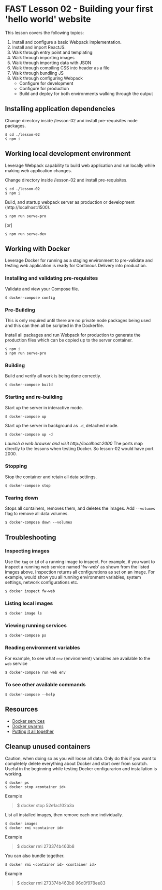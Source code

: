 
# FAST Lesson 02 - Building your first 'hello world' website
This lesson covers the following topics:
1. Install and configure a basic Webpack implementation.
2. Install and import ReactJS.
3. Walk through entry point and templating
4. Walk through importing images
5. Walk through importing data with JSON
6. Walk through compiling CSS into header as a file
7. Walk through bundling JS
8. Walk through configuring Webpack
    * Configure for development
    * Configure for production
    * Build and deploy for both environments walking through the output

## Installing application dependencies
Change directory inside /lesson-02 and install pre-requisites node packages.
```
$ cd ./lesson-02
$ npm i
```

## Working local development environment
Leverage Webpack capability to build web application and run locally while making web application changes.

Change directory inside /lesson-02 and install pre-requisites.
```
$ cd ./lesson-02
$ npm i
```

Build, and startup webpack server as production or development (http://localhost:1500).
```
$ npm run serve-pro
```
[or] 
```
$ npm run serve-dev
```

## Working with Docker
Leverage Docker for running as a staging environment to pre-validate and testing web application is ready for Continous Delivery into production.

### Installing and validating pre-requisites
Validate and view your Compose file.
```
$ docker-compose config
```

### Pre-Building
This is only required until there are no private node packages being used and this can then all be scripted in the Dockerfile.

Install all packages and run Webpack for production to generate the production files which can be copied up to the server container.
```
$ npm i
$ npm run serve-pro
```

### Building
Build and verify all work is being done correctly.
```
$ docker-compose build
```

### Starting and re-building
Start up the server in interactive mode.
```
$ docker-compose up
```

Start up the server in background as `-d`, detached mode.
```
$ docker-compose up -d
```

*Launch a web browser and visit http://localhost:2000* The ports map directly to the lessons when testing Docker. So lesson-02 would have port 2000.

### Stopping
Stop the container and retain all data settings.
```
$ docker-compose stop
```

### Tearing down
Stops all containers, removes them, and deletes the images. Add `--volumes` flag to remove all data volumes.
```
$ docker-compose down --volumes
```


## Troubleshooting
### Inspecting images
Use the `tag` or `id` of a running image to inspect. For example, if you want to inspect a running web service named 'fw-web' as shown from the listed images above. Inspection returns all configurations as set on an image. For example, would show you all running environment variables, system settings, network configurations etc.
```
$ docker inspect fw-web
```

### Listing local images
```
$ docker image ls
```

### Viewing running services
```
$ docker-compose ps
```

### Reading environment variables
For example, to see what `env` (environment) variables are available to the `web` service
```
$ docker-compose run web env
```

### To see other available commands
```
$ docker-compose --help
```

## Resources
- [Docker services](https://docs.docker.com/get-started/part3/#run-your-new-load-balanced-app)
- [Docker swarms](https://docs.docker.com/get-started/part4/#understanding-swarm-clusters)
- [Putting it all together](https://blog.codeship.com/docker-machine-compose-and-swarm-how-they-work-together/)


## Cleanup unused containers
Caution, when doing so as you will loose all data. Only do this if you want to completely delete everything about Docker and start over from scratch. Useful in the beginning while testing Docker configurarion and installation is working.
``` 
$ docker ps
$ docker stop <container id>
```
Example
> $ docker stop 52e1ac102a3a

List all installed images, then remove each one individually.
```
$ docker images
$ docker rmi <container id>
```
Example
> $ docker rmi 273374b463b8

You can also bundle together.
```
$ docker rmi <container id> <container id>
```
Example
> $ docker rmi 273374b463b8 96d0f978ee83